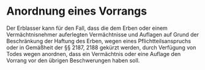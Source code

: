# Anordnung eines Vorrangs

Der Erblasser kann für den Fall, dass die dem Erben oder einem Vermächtnisnehmer auferlegten Vermächtnisse und Auflagen auf Grund der Beschränkung der Haftung des Erben, wegen eines Pflichtteilsanspruchs oder in Gemäßheit der §§ 2187, 2188 gekürzt werden, durch Verfügung von Todes wegen anordnen, dass ein Vermächtnis oder eine Auflage den Vorrang vor den übrigen Beschwerungen haben soll. 

